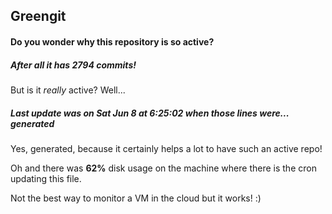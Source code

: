 ## Greengit

#### Do you wonder why this repository is so active?

##### After all it has 2794 commits!

But is it *really* active? Well...

##### Last update was on Sat Jun 8 at 6:25:02 when those lines were... generated

Yes, generated, because it certainly helps a lot to have such an active repo!

Oh and there was **62%** disk usage on the machine
where there is the cron updating this file.

Not the best way to monitor a VM in the cloud but it works! :)
